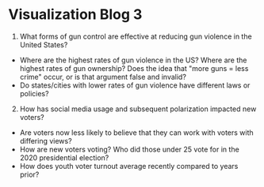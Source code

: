 # Visualization Blog 3

1) What forms of gun control are effective at reducing gun violence in the United States? 

- Where are the highest rates of gun violence in the US? Where are the highest rates of gun ownership? Does the idea that "more guns = less crime" occur, or is that argument false and invalid? 
- Do states/cities with lower rates of gun violence have different laws or policies?


2) How has social media usage and subsequent polarization impacted new voters? 

- Are voters now less likely to believe that they can work with voters with differing views? 
- How are new voters voting? Who did those under 25 vote for in the 2020 presidential election? 
- How does youth voter turnout average recently compared to years prior? 
